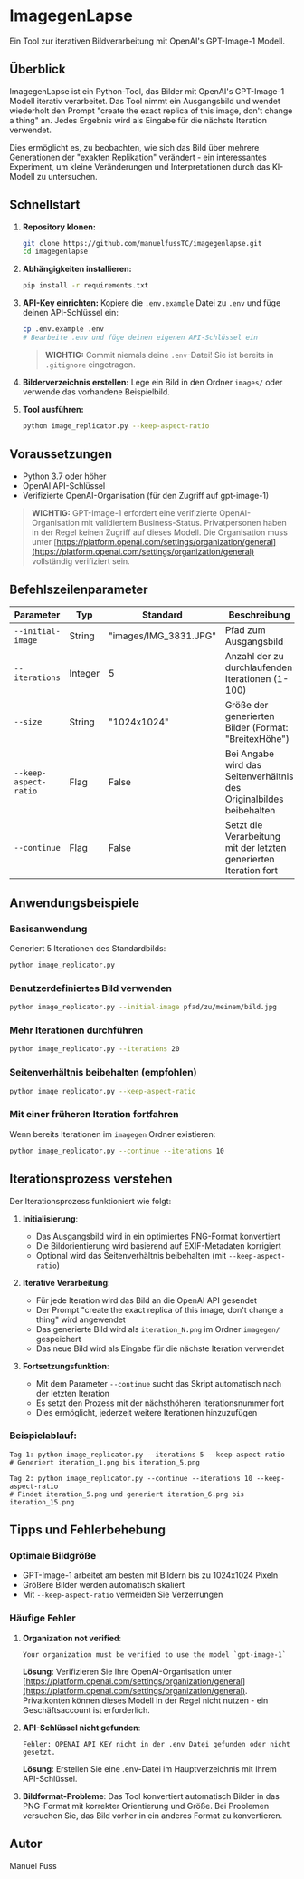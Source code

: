 # ImagegenLapse

Ein Tool zur iterativen Bildverarbeitung mit OpenAI's GPT-Image-1 Modell.

## Überblick

ImagegenLapse ist ein Python-Tool, das Bilder mit OpenAI's GPT-Image-1 Modell iterativ verarbeitet. Das Tool nimmt ein Ausgangsbild und wendet wiederholt den Prompt "create the exact replica of this image, don't change a thing" an. Jedes Ergebnis wird als Eingabe für die nächste Iteration verwendet.

Dies ermöglicht es, zu beobachten, wie sich das Bild über mehrere Generationen der "exakten Replikation" verändert - ein interessantes Experiment, um kleine Veränderungen und Interpretationen durch das KI-Modell zu untersuchen.

## Schnellstart

1. **Repository klonen:**
   ```bash
   git clone https://github.com/manuelfussTC/imagegenlapse.git
   cd imagegenlapse
   ```

2. **Abhängigkeiten installieren:**
   ```bash
   pip install -r requirements.txt
   ```

3. **API-Key einrichten:**
   Kopiere die `.env.example` Datei zu `.env` und füge deinen API-Schlüssel ein:
   ```bash
   cp .env.example .env
   # Bearbeite .env und füge deinen eigenen API-Schlüssel ein
   ```
   > **WICHTIG:** Commit niemals deine `.env`-Datei! Sie ist bereits in `.gitignore` eingetragen.

4. **Bilderverzeichnis erstellen:**
   Lege ein Bild in den Ordner `images/` oder verwende das vorhandene Beispielbild.

5. **Tool ausführen:**
   ```bash
   python image_replicator.py --keep-aspect-ratio
   ```

## Voraussetzungen

- Python 3.7 oder höher
- OpenAI API-Schlüssel
- Verifizierte OpenAI-Organisation (für den Zugriff auf gpt-image-1)

> **WICHTIG:** GPT-Image-1 erfordert eine verifizierte OpenAI-Organisation mit validiertem Business-Status. Privatpersonen haben in der Regel keinen Zugriff auf dieses Modell. Die Organisation muss unter [https://platform.openai.com/settings/organization/general](https://platform.openai.com/settings/organization/general) vollständig verifiziert sein.

## Befehlszeilenparameter

| Parameter | Typ | Standard | Beschreibung |
|-----------|-----|----------|--------------|
| `--initial-image` | String | "images/IMG_3831.JPG" | Pfad zum Ausgangsbild |
| `--iterations` | Integer | 5 | Anzahl der zu durchlaufenden Iterationen (1-100) |
| `--size` | String | "1024x1024" | Größe der generierten Bilder (Format: "BreitexHöhe") |
| `--keep-aspect-ratio` | Flag | False | Bei Angabe wird das Seitenverhältnis des Originalbildes beibehalten |
| `--continue` | Flag | False | Setzt die Verarbeitung mit der letzten generierten Iteration fort |

## Anwendungsbeispiele

### Basisanwendung
Generiert 5 Iterationen des Standardbilds:
```bash
python image_replicator.py
```

### Benutzerdefiniertes Bild verwenden
```bash
python image_replicator.py --initial-image pfad/zu/meinem/bild.jpg
```

### Mehr Iterationen durchführen
```bash
python image_replicator.py --iterations 20
```

### Seitenverhältnis beibehalten (empfohlen)
```bash
python image_replicator.py --keep-aspect-ratio
```

### Mit einer früheren Iteration fortfahren
Wenn bereits Iterationen im `imagegen` Ordner existieren:
```bash
python image_replicator.py --continue --iterations 10
```

## Iterationsprozess verstehen

Der Iterationsprozess funktioniert wie folgt:

1. **Initialisierung**:
   - Das Ausgangsbild wird in ein optimiertes PNG-Format konvertiert
   - Die Bildorientierung wird basierend auf EXIF-Metadaten korrigiert
   - Optional wird das Seitenverhältnis beibehalten (mit `--keep-aspect-ratio`)

2. **Iterative Verarbeitung**:
   - Für jede Iteration wird das Bild an die OpenAI API gesendet
   - Der Prompt "create the exact replica of this image, don't change a thing" wird angewendet
   - Das generierte Bild wird als `iteration_N.png` im Ordner `imagegen/` gespeichert
   - Das neue Bild wird als Eingabe für die nächste Iteration verwendet

3. **Fortsetzungsfunktion**:
   - Mit dem Parameter `--continue` sucht das Skript automatisch nach der letzten Iteration
   - Es setzt den Prozess mit der nächsthöheren Iterationsnummer fort
   - Dies ermöglicht, jederzeit weitere Iterationen hinzuzufügen

### Beispielablauf:

```
Tag 1: python image_replicator.py --iterations 5 --keep-aspect-ratio
# Generiert iteration_1.png bis iteration_5.png

Tag 2: python image_replicator.py --continue --iterations 10 --keep-aspect-ratio
# Findet iteration_5.png und generiert iteration_6.png bis iteration_15.png
```

## Tipps und Fehlerbehebung

### Optimale Bildgröße
- GPT-Image-1 arbeitet am besten mit Bildern bis zu 1024x1024 Pixeln
- Größere Bilder werden automatisch skaliert
- Mit `--keep-aspect-ratio` vermeiden Sie Verzerrungen

### Häufige Fehler

1. **Organization not verified**:
   ```
   Your organization must be verified to use the model `gpt-image-1`
   ```
   **Lösung**: Verifizieren Sie Ihre OpenAI-Organisation unter [https://platform.openai.com/settings/organization/general](https://platform.openai.com/settings/organization/general). Privatkonten können dieses Modell in der Regel nicht nutzen - ein Geschäftsaccount ist erforderlich.

2. **API-Schlüssel nicht gefunden**:
   ```
   Fehler: OPENAI_API_KEY nicht in der .env Datei gefunden oder nicht gesetzt.
   ```
   **Lösung**: Erstellen Sie eine .env-Datei im Hauptverzeichnis mit Ihrem API-Schlüssel.

3. **Bildformat-Probleme**:
   Das Tool konvertiert automatisch Bilder in das PNG-Format mit korrekter Orientierung und Größe. Bei Problemen versuchen Sie, das Bild vorher in ein anderes Format zu konvertieren.

## Autor

Manuel Fuss
